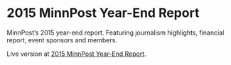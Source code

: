 # 2015 MinnPost Year-End Report

MinnPost’s 2015 year-end report. Featuring journalism highlights, financial report, event sponsors and members.

Live version at [2015 MinnPost Year-End Report](https://www.minnpost.com/inside-minnpost/2016/01/2015-minnpost-year-end-report).
